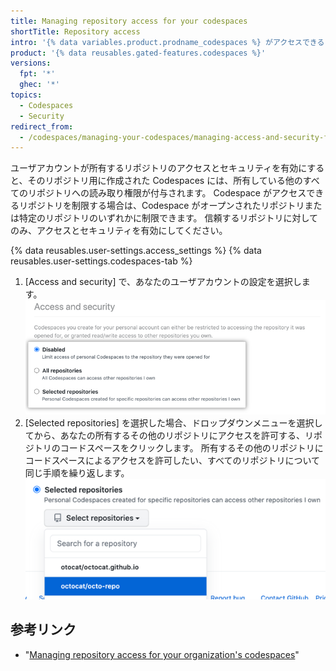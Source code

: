 ```yaml
---
title: Managing repository access for your codespaces
shortTitle: Repository access
intro: '{% data variables.product.prodname_codespaces %} がアクセスできるリポジトリを管理できます。'
product: '{% data reusables.gated-features.codespaces %}'
versions:
  fpt: '*'
  ghec: '*'
topics:
  - Codespaces
  - Security
redirect_from:
  - /codespaces/managing-your-codespaces/managing-access-and-security-for-your-codespaces
---
```


 

ユーザアカウントが所有するリポジトリのアクセスとセキュリティを有効にすると、そのリポジトリ用に作成された Codespaces には、所有している他のすべてのリポジトリへの読み取り権限が付与されます。 Codespace がアクセスできるリポジトリを制限する場合は、Codespace がオープンされたリポジトリまたは特定のリポジトリのいずれかに制限できます。 信頼するリポジトリに対してのみ、アクセスとセキュリティを有効にしてください。

{% data reusables.user-settings.access_settings %}
{% data reusables.user-settings.codespaces-tab %}
1. [Access and security] で、あなたのユーザアカウントの設定を選択します。 ![信頼するリポジトリを管理するラジオボタン](/assets/images/help/settings/codespaces-access-and-security-radio-buttons.png)
1. [Selected repositories] を選択した場合、ドロップダウンメニューを選択してから、あなたの所有するその他のリポジトリにアクセスを許可する、リポジトリのコードスペースをクリックします。 所有するその他のリポジトリにコードスペースによるアクセスを許可したい、すべてのリポジトリについて同じ手順を繰り返します。 ![[Selected repositories]ドロップダウンメニュー](/assets/images/help/settings/codespaces-access-and-security-repository-drop-down.png)

## 参考リンク

- "[Managing repository access for your organization's codespaces](/codespaces/managing-codespaces-for-your-organization/managing-repository-access-for-your-organizations-codespaces)"
